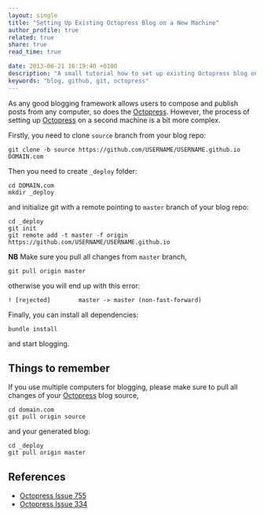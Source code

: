```yaml
---
layout: single
title: "Setting Up Existing Octopress Blog on a New Machine"
author_profile: true
related: true
share: true
read_time: true

date: 2013-06-21 16:19:40 +0100
description: "A small tutorial how to set up existing Octopress blog on a new machine."
keywords: "blog, github, git, octopress"
---
```


As any good blogging framework allows users to compose and publish posts from any computer, so does the [Octopress][octo]. However, the process of setting up [Octopress][octo] on a second machine is a bit more complex.

<!--more-->

[octo]:http://octopress.org/

Firstly, you need to clone `source` branch from your blog repo:

```
git clone -b source https://github.com/USERNAME/USERNAME.github.io DOMAIN.com
```

Then you need to create `_deploy` folder:

```
cd DOMAIN.com
mkdir _deploy
```

and initialize git with a remote pointing to `master` branch of your blog repo:

```
cd _deploy
git init
git remote add -t master -f origin https://github.com/USERNAME/USERNAME.github.io
```

**NB** Make sure you pull all changes from `master` branch,

```
git pull origin master
```

otherwise you will end up with this error:

```
! [rejected]        master -> master (non-fast-forward)
```

Finally, you can install all dependencies:

```
bundle install
```

and start blogging.


## Things to remember

If you use multiple computers for blogging, please make sure to pull 
all changes of your [Octopress][octo] blog source,

```
cd domain.com
git pull origin source

```

and your generated blog:

```
cd _deploy
git pull origin master
```


## References

* [Octopress Issue 755][gh-issue-1]
* [Octopress Issue 334][gh-issue-2]

[gh-issue-1]:https://github.com/imathis/octopress/issues/755
[gh-issue-2]:https://github.com/imathis/octopress/issues/334

